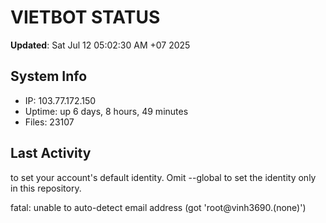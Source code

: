 # VIETBOT STATUS
**Updated**: Sat Jul 12 05:02:30 AM +07 2025

## System Info
- IP: 103.77.172.150
- Uptime: up 6 days, 8 hours, 49 minutes
- Files: 23107

## Last Activity

to set your account's default identity.
Omit --global to set the identity only in this repository.

fatal: unable to auto-detect email address (got 'root@vinh3690.(none)')
